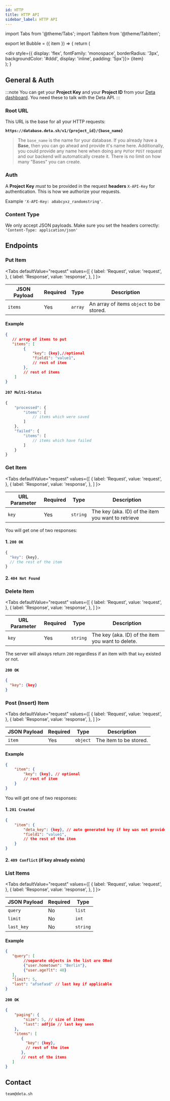 ```yaml
---
id: HTTP
title: HTTP API
sidebar_label: HTTP API
---
```

import Tabs from '@theme/Tabs';
import TabItem from '@theme/TabItem';

export let Bubble = ({ item }) => {
    return (
        <div>
            <div style={{ display: 'flex', fontFamily: 'monospace', borderRadius: '3px', backgroundColor: '#ddd', display: 'inline', padding: '5px'}}>
                {item}
            </div>
            <div className="twentypx"/>
        </div>
    );
}

## General & Auth


:::note
You can get your **Project Key** and your **Project ID** from your [Deta dashboard](https://web.deta.sh). You need these to talk with the Deta API.
:::

### Root URL
This URL is the base for all your HTTP requests:

**`https://database.deta.sh/v1/{project_id}/{base_name}`**

> The `base_name` is the name for your database. If you already have a **Base**, then you can go ahead and provide it's name here. Additionally, you could provide any name here when doing any `PUT`or `POST` request and our backend will automatically create it. There is no limit on how many "Bases" you can create.

### Auth
A **Project Key** _must_ to be provided in the request **headers** `X-API-Key` for authentication. This is how we authorize your requests.

Example `'X-API-Key: a0abcyxz_randomstring'`.

### Content Type

We only accept JSON payloads. Make sure you set the headers correctly: `'Content-Type: application/json'`



## Endpoints

### Put Item

<Bubble item="PUT /items" /> 


<Tabs
  defaultValue="request"
  values={[
    { label: 'Request', value: 'request', },
    { label: 'Response', value: 'response', },
  ]
}>
<TabItem value="request">


| JSON Payload | Required | Type    | Description                              |
|--------------|----------|---------|------------------------------------------|
| `items`      | Yes      | `array` | An array of items `object` to be stored. |

#### Example

```json
{
   // array of items to put
   "items": [
        {
            "key": {key},//optional
            "field1": "value1",
            // rest of item
        },
        // rest of items
    ]
}

```

</TabItem>
<TabItem value="response">

#### `207 Multi-Status`

```js
{
    "processed": {
        "items": [
            // items which were saved
        ]
    },
    "failed": {
        "items": [
            // items which have failed
        ]
    }
}
```
</TabItem>


</Tabs>

### Get Item

<Bubble item="GET /items/{key}" /> 


<Tabs
  defaultValue="request"
  values={[
    { label: 'Request', value: 'request', },
    { label: 'Response', value: 'response', },
  ]
}>
<TabItem value="request">

| URL Parameter | Required | Type     | Description                                        |
|---------------|----------|----------|----------------------------------------------------|
| `key`         | Yes      | `string` | The key (aka. ID) of the item you want to retrieve |



</TabItem>
<TabItem value="response">
You will get one of two responses:

#### 1. `200 OK`

```js
{
  "key": {key},
  // the rest of the item
}
```

#### 2. `404 Not Found`

</TabItem>
</Tabs>


### Delete Item

<Bubble item="DELETE /items/{key}" /> 



<Tabs
  defaultValue="request"
  values={[
    { label: 'Request', value: 'request', },
    { label: 'Response', value: 'response', },
  ]
}>
<TabItem value="request">

| URL Parameter | Required | Type     | Description                                       |
|---------------|----------|----------|---------------------------------------------------|
| `key`         | Yes      | `string` | The key (aka. ID) of the item you want to delete. |

</TabItem>
<TabItem value="response">

The server will always return `200` regardless if an item with that `key` existed or not.

#### `200 OK`

```json
{
  "key": {key}
}
```

</TabItem>
</Tabs>

### Post (Insert) Item

<Bubble item="POST /items" /> 

<Tabs
  defaultValue="request"
  values={[
    { label: 'Request', value: 'request', },
    { label: 'Response', value: 'response', },
  ]
}>
<TabItem value="request">


| JSON Payload | Required | Type     | Description            |
|--------------|----------|----------|------------------------|
| `item`       | Yes      | `object` | The item to be stored. |

#### Example

```json
{
    "item": {
        "key": {key}, // optional
        // rest of item
    }
}
```


</TabItem>
<TabItem value="response">

You will get one of two responses:

#### 1. `201 Created`

```json
{
    "item": {
        "deta_key": {key}, // auto generated key if key was not provided in the request
        "field1": "value1",
        // the rest of the item
    } 
}
```

#### 2. `409 Conflict` (if key already exists)


</TabItem>
</Tabs>

### List Items

<Bubble item="POST /query" /> 

<Tabs
  defaultValue="request"
  values={[
    { label: 'Request', value: 'request', },
    { label: 'Response', value: 'response', },
  ]
}>
<TabItem value="request">

| JSON Payload    | Required | Type     |
|-----------------|----------|----------|
| `query`         | No       | `list`   |
| `limit`         | No       | `int`    |
| `last_key`      | No       | `string` |


#### Example

```json
{
   "query": [
        //separate objects in the list are ORed
        {"user.hometown": "Berlin"},
        {"user.age?lt": 40}
   ],
   "limit": 5,
   "last": "afsefasd" // last key if applicable
}
```


</TabItem>
<TabItem value="response">

#### `200 OK`

```json
{
    "paging": {
        "size": 5, // size of items
        "last": adfjie // last key seen
    },
    "items": [
       {
         "key": {key},
         // rest of the item
       },
       // rest of the items
   ]
}
```


</TabItem>
</Tabs>

## Contact

`team@deta.sh`